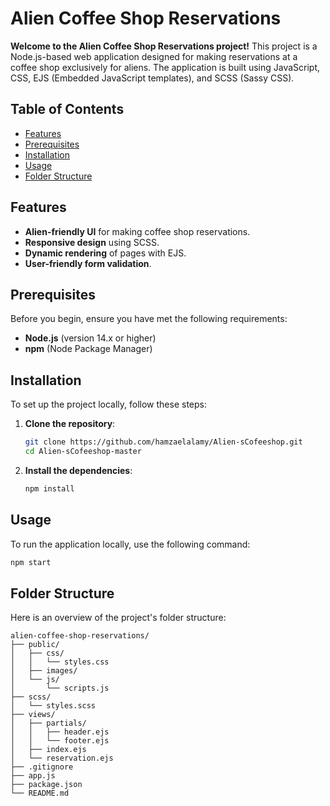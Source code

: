 # Alien Coffee Shop Reservations

**Welcome to the Alien Coffee Shop Reservations project!** This project is a Node.js-based web application designed for making reservations at a coffee shop exclusively for aliens. The application is built using JavaScript, CSS, EJS (Embedded JavaScript templates), and SCSS (Sassy CSS).

## Table of Contents

- [Features](#features)
- [Prerequisites](#prerequisites)
- [Installation](#installation)
- [Usage](#usage)
- [Folder Structure](#folder-structure)

## Features

- **Alien-friendly UI** for making coffee shop reservations.
- **Responsive design** using SCSS.
- **Dynamic rendering** of pages with EJS.
- **User-friendly form validation**.

## Prerequisites

Before you begin, ensure you have met the following requirements:

- **Node.js** (version 14.x or higher)
- **npm** (Node Package Manager)

## Installation

To set up the project locally, follow these steps:

1. **Clone the repository**:
    ```sh
    git clone https://github.com/hamzaelalamy/Alien-sCofeeshop.git
    cd Alien-sCofeeshop-master
    ```

2. **Install the dependencies**:
    ```sh
    npm install
    ```

## Usage

To run the application locally, use the following command:

```sh
npm start
```

## Folder Structure
  
Here is an overview of the project's folder structure:
```
alien-coffee-shop-reservations/
├── public/
│   ├── css/
│   │   └── styles.css
│   ├── images/
│   └── js/
│       └── scripts.js
├── scss/
│   └── styles.scss
├── views/
│   ├── partials/
│   │   ├── header.ejs
│   │   └── footer.ejs
│   ├── index.ejs
│   └── reservation.ejs
├── .gitignore
├── app.js
├── package.json
└── README.md

